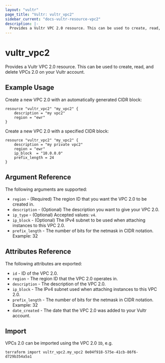 ```yaml
---
layout: "vultr"
page_title: "Vultr: vultr_vpc2"
sidebar_current: "docs-vultr-resource-vpc2"
description: |-
  Provides a Vultr VPC 2.0 resource. This can be used to create, read, and delete VPCs 2.0 on your Vultr account.
---
```


# vultr_vpc2

Provides a Vultr VPC 2.0 resource. This can be used to create, read, and delete VPCs 2.0 on your Vultr account.

## Example Usage

Create a new VPC 2.0 with an automatically generated CIDR block:

```hcl
resource "vultr_vpc2" "my_vpc2" {
	description = "my vpc2"
	region = "ewr"
}
```

Create a new VPC 2.0 with a specified CIDR block:

```hcl
resource "vultr_vpc2" "my_vpc2" {
	description = "my private vpc2"
	region = "ewr"
	ip_block  = "10.0.0.0"
	prefix_length = 24
}
```

## Argument Reference

The following arguments are supported:

* `region` - (Required) The region ID that you want the VPC 2.0 to be created in.
* `description` - (Optional) The description you want to give your VPC 2.0.
* `ip_type` - (Optional) Accepted values: `v4`.
* `ip_block` - (Optional) The IPv4 subnet to be used when attaching instances to this VPC 2.0.
* `prefix_length` - The number of bits for the netmask in CIDR notation. Example: 32

## Attributes Reference

The following attributes are exported:

* `id` - ID of the VPC 2.0.
* `region` - The region ID that the VPC 2.0 operates in.
* `description` - The description of the VPC 2.0.
* `ip_block` - The IPv4 subnet used when attaching instances to this VPC 2.0.
* `prefix_length` - The number of bits for the netmask in CIDR notation. Example: 32
* `date_created` - The date that the VPC 2.0 was added to your Vultr account.

## Import

VPCs 2.0 can be imported using the VPC 2.0 `ID`, e.g.

```
terraform import vultr_vpc2.my_vpc2 0e04f918-575e-41cb-86f6-d729b354a5a1
```
